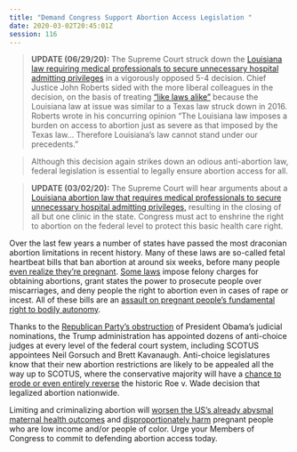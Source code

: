 ```yaml
---
title: "Demand Congress Support Abortion Access Legislation "
date: 2020-03-02T20:45:01Z
session: 116
---
```

>**UPDATE (06/29/20):** The Supreme Court struck down the [Louisiana law requiring medical professionals to secure unnecessary hospital admitting privileges](https://apnews.com/c9c6eee97277d6e8e71f568cde830e46) in a vigorously opposed 5-4 decision.  Chief Justice John Roberts sided with the more liberal colleagues in the decision, on the basis of treating [“like laws alike”](https://www.bloomberg.com/amp/news/articles/2020-06-29/u-s-supreme-court-strikes-down-louisiana-abortion-restrictions-kc0l2yvs?__twitter_impression=true) because the Louisiana law at issue was similar to a Texas law struck down in 2016.  Roberts wrote in his concurring opinion “The Louisiana law imposes a burden on access to abortion just as severe as that imposed by the Texas law... Therefore Louisiana’s law cannot stand under our precedents.”

>Although this decision again strikes down an odious anti-abortion law, federal legislation is essential to legally ensure abortion access for all. 

>**UPDATE (03/02/20):** The Supreme Court will hear arguments about a [Louisiana abortion law that requires medical professionals to secure unnecessary hospital admitting privileges,]( https://www.nytimes.com/2020/03/02/opinion/trumps-high-court-hears-its-first-abortion-case.html) resulting in the closing of all but one clinic in the state. Congress must act to enshrine the right to abortion on the federal level to protect this basic health care right. 

Over the last few years a number of states have passed the most draconian abortion limitations in recent history. Many of these laws are so-called fetal heartbeat bills that ban abortion at around six weeks, before many people [even realize they’re pregnant](https://americanpregnancy.org/week-by-week/4-weeks-pregnant/). [Some laws](https://www.theatlantic.com/politics/archive/2019/05/alabama-georgia-abortion-bills/589504/) impose felony charges for obtaining abortions, grant states the power to prosecute people over miscarriages, and deny people the right to abortion even in cases of rape or incest. All of these bills are an [assault on pregnant people’s fundamental right to bodily autonomy](https://www.un.org/en/development/desa/population/publications/pdf/policy/AbortionPoliciesReproductiveHealth.pdf). 

Thanks to the [Republican Party’s obstruction](https://www.rollcall.com/news/trumps-federal-judge-pace-matches-recent-presidents-big-twist) of President Obama’s judicial nominations, the Trump administration has appointed dozens of anti-choice judges at every level of the federal court system, including SCOTUS appointees Neil Gorsuch and Brett Kavanaugh. Anti-choice legislatures know that their new abortion restrictions are likely to be appealed all the way up to SCOTUS, where the conservative majority will have a [chance to erode or even entirely reverse](https://www.vox.com/2019/5/15/18623073/roe-wade-abortion-georgia-alabama-supreme-court) the historic Roe v. Wade decision that legalized abortion nationwide. 

Limiting and criminalizing abortion will [worsen the US’s already abysmal maternal health outcomes](https://www.americanprogress.org/issues/women/reports/2018/06/13/451891/limiting-abortion-access-contributes-poor-maternal-health-outcomes/) and [disproportionately harm](https://rewire.news/article/2019/02/06/restrictions-on-later-abortions-hurt-people-of-color-the-most/) pregnant people who are low income and/or people of color. Urge your Members of Congress to commit to defending abortion access today. 
